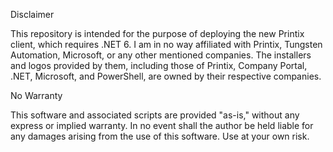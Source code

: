 Disclaimer

This repository is intended for the purpose of deploying the new Printix client, which requires .NET 6. I am in no way affiliated with Printix, Tungsten Automation, Microsoft, or any other mentioned companies. The installers and logos provided by them, including those of Printix, Company Portal, .NET, Microsoft, and PowerShell, are owned by their respective companies.

No Warranty

This software and associated scripts are provided "as-is," without any express or implied warranty. In no event shall the author be held liable for any damages arising from the use of this software. Use at your own risk.
